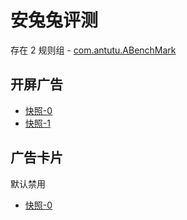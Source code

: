 # 安兔兔评测

存在 2 规则组 - [com.antutu.ABenchMark](/src/apps/com.antutu.ABenchMark.ts)

## 开屏广告

- [快照-0](https://i.gkd.li/import/13233875)
- [快照-1](https://i.gkd.li/import/13538328)

## 广告卡片

默认禁用

- [快照-0](https://i.gkd.li/import/13234012)
